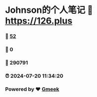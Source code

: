 # Johnson的个人笔记 :link: https://126.plus 
### :page_facing_up: [52](https://126.plus/tag.html) 
### :speech_balloon: 0 
### :hibiscus: 290791 
### :alarm_clock: 2024-07-20 11:34:20 
### Powered by :heart: [Gmeek](https://github.com/Meekdai/Gmeek)

